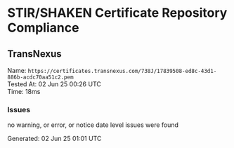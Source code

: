 # STIR/SHAKEN Certificate Repository Compliance

## TransNexus

Name: `https://certificates.transnexus.com/738J/17839508-ed8c-43d1-886b-acdc70aa51c2.pem`\
Tested At: 02 Jun 25 00:26 UTC\
Time: 18ms

### Issues

no warning, or error, or notice date level issues were found

Generated: 02 Jun 25 01:01 UTC